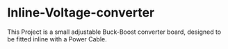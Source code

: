 # Inline-Voltage-converter
This Project is a small adjustable Buck-Boost converter board, designed to be fitted inline with a Power Cable.
